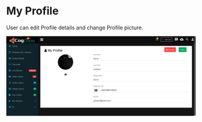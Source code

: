 # My Profile

User can edit Profile details and change Profile picture.

![](../.gitbook/assets/image%20%28103%29.png)


